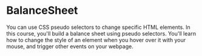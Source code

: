 # BalanceSheet
You can use CSS pseudo selectors to change specific HTML elements.  In this course, you'll build a balance sheet using pseudo selectors. You'll learn how to change the style of an element when you hover over it with your mouse, and trigger other events on your webpage.
